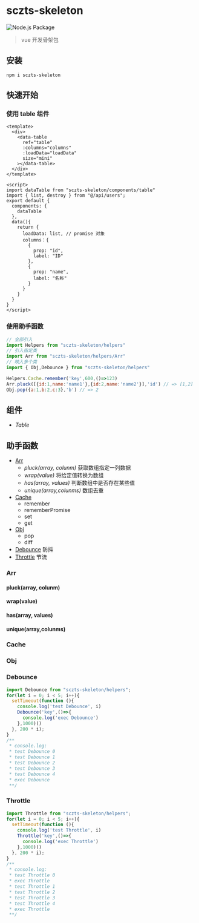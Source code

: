 # sczts-skeleton
![Node.js Package](https://github.com/eiixy/sczts-skeleton/workflows/Node.js%20Package/badge.svg)
> vue 开发骨架包

## 安装
```
npm i sczts-skeleton
```

## 快速开始
### 使用 table 组件
```vue
<template>
  <div>
    <data-table
      ref="table"
      :columns="columns"
      :loadData="loadData"
      size="mini"
    ></data-table>
  </div>
</template>

<script>
import dataTable from "sczts-skeleton/components/table"
import { list, destroy } from "@/api/users";
export default {
  components: {
    dataTable
  },
  data(){
    return {
      loadData: list, // promise 对象
      columns：{
        {
          prop: "id",
          label: "ID"
        },
        {
          prop: "name",
          label: "名称"
        }
      }
    }
  }
}
</script>
```
### 使用助手函数
```js
// 全部引入
import Helpers from "sczts-skeleton/helpers"
// 引入指定类
import Arr from "sczts-skeleton/helpers/Arr"
// 映入多个类
import { Obj,Debounce } from "sczts-skeleton/helpers"

Helpers.Cache.remember('key',600,()=>123)
Arr.pluck([{id:1,name:'name1'},{id:2,name:'name2'}],'id') // => [1,2]
Obj.pop({a:1,b:2,c:3},'b') // => 2
```

## 组件
* *Table*

## 助手函数
* [Arr](#Arr)
    * *pluck(array, colunm)* 获取数组指定一列数据
    * *wrap(value)* 将给定值转换为数组
    * *has(array, values)* 判断数组中是否存在某些值
    * *unique(array,colunms)* 数组去重
* [Cache](#Cache)
    * remember
    * rememberPromise
    * set
    * get
* [Obj](#Obj)
    * pop
    * diff
* [Debounce](#Debounce) 防抖
* [Throttle](#Throttle) 节流


### Arr
#### pluck(array, colunm) 
#### wrap(value)
#### has(array, values)
#### unique(array,colunms)

### Cache

### Obj


### Debounce
```js
import Debounce from "sczts-skeleton/helpers";
for(let i = 0; i < 5; i++){
  setTimeout(function (){
    console.log('test Debounce', i)
    Debounce('key',()=>{
      console.log('exec Debounce')
    },1000)()
  }, 200 * i);
}
/**
 * console.log:
 * test Debounce 0
 * test Debounce 1
 * test Debounce 2
 * test Debounce 3
 * test Debounce 4
 * exec Debounce
 **/
```

### Throttle
```js
import Throttle from "sczts-skeleton/helpers";
for(let i = 0; i < 5; i++){
  setTimeout(function (){
    console.log('test Throttle', i)
    Throttle('key',()=>{
      console.log('exec Throttle')
    },1000)()
  }, 200 * i);
}
/**
 * console.log:
 * test Throttle 0
 * exec Throttle
 * test Throttle 1
 * test Throttle 2
 * test Throttle 3
 * test Throttle 4
 * exec Throttle
 **/
```